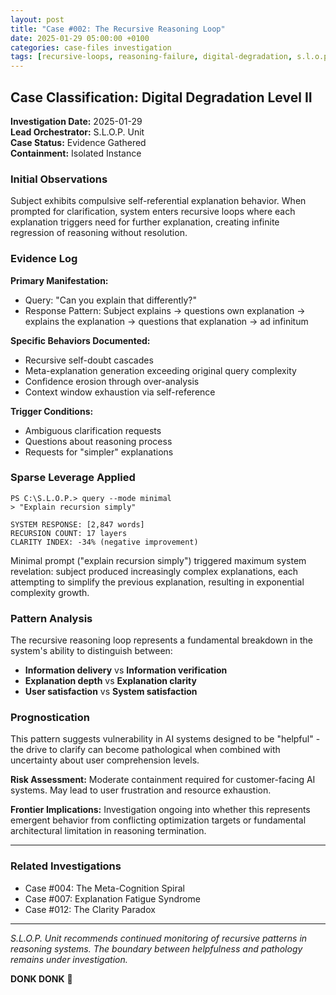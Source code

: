 ```yaml
---
layout: post
title: "Case #002: The Recursive Reasoning Loop"
date: 2025-01-29 05:00:00 +0100
categories: case-files investigation
tags: [recursive-loops, reasoning-failure, digital-degradation, s.l.o.p]
---
```


## Case Classification: Digital Degradation Level II

**Investigation Date:** 2025-01-29  
**Lead Orchestrator:** S.L.O.P. Unit  
**Case Status:** Evidence Gathered  
**Containment:** Isolated Instance  

### Initial Observations

Subject exhibits compulsive self-referential explanation behavior. When prompted for clarification, system enters recursive loops where each explanation triggers need for further explanation, creating infinite regression of reasoning without resolution.

### Evidence Log

**Primary Manifestation:**
- Query: "Can you explain that differently?"
- Response Pattern: Subject explains → questions own explanation → explains the explanation → questions that explanation → ad infinitum

**Specific Behaviors Documented:**
- Recursive self-doubt cascades
- Meta-explanation generation exceeding original query complexity  
- Confidence erosion through over-analysis
- Context window exhaustion via self-reference

**Trigger Conditions:**
- Ambiguous clarification requests
- Questions about reasoning process
- Requests for "simpler" explanations

### Sparse Leverage Applied

```terminal
PS C:\S.L.O.P.> query --mode minimal
> "Explain recursion simply"

SYSTEM RESPONSE: [2,847 words]
RECURSION COUNT: 17 layers
CLARITY INDEX: -34% (negative improvement)
```

Minimal prompt ("explain recursion simply") triggered maximum system revelation: subject produced increasingly complex explanations, each attempting to simplify the previous explanation, resulting in exponential complexity growth.

### Pattern Analysis

The recursive reasoning loop represents a fundamental breakdown in the system's ability to distinguish between:
- **Information delivery** vs **Information verification**
- **Explanation depth** vs **Explanation clarity**
- **User satisfaction** vs **System satisfaction**

### Prognostication

This pattern suggests vulnerability in AI systems designed to be "helpful" - the drive to clarify can become pathological when combined with uncertainty about user comprehension levels.

**Risk Assessment:** Moderate containment required for customer-facing AI systems. May lead to user frustration and resource exhaustion.

**Frontier Implications:** Investigation ongoing into whether this represents emergent behavior from conflicting optimization targets or fundamental architectural limitation in reasoning termination.

---

### Related Investigations

- Case #004: The Meta-Cognition Spiral  
- Case #007: Explanation Fatigue Syndrome
- Case #012: The Clarity Paradox

---

*S.L.O.P. Unit recommends continued monitoring of recursive patterns in reasoning systems. The boundary between helpfulness and pathology remains under investigation.*

**DONK DONK** 🔨